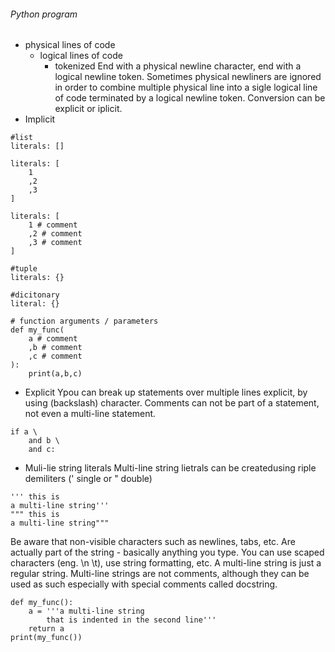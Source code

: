 ###### Python program
- physical lines of code
    - logical lines of code
        - tokenized
End with a physical newline character, end with a logical newline token.
Sometimes physical newliners are ignored in order to combine multiple physical line into a sigle logical line of code terminated by a logical newline token. Conversion can be explicit or iplicit.
- Implicit
```
#list 
literals: []

literals: [
    1
    ,2
    ,3
]

literals: [
    1 # comment
    ,2 # comment
    ,3 # comment
]

#tuple 
literals: {}

#dicitonary 
literal: {}

# function arguments / parameters
def my_func(
    a # comment
    ,b # comment
    ,c # comment 
):
    print(a,b,c)
```
- Explicit
Ypou can break up statements over multiple lines explicit, by using \(backslash) character. Comments can not be part of a statement, not even a multi-line statement.
```
if a \
    and b \
    and c:
```
- Muli-lie string literals
Multi-line string lietrals can be createdusing riple demiliters (' single or " double)
```
''' this is 
a multi-line string'''
""" this is 
a multi-line string"""
```
Be aware that non-visible characters such as newlines, tabs, etc. Are actually part of the string - basically anything you type. You can use scaped characters (eng. \n \t), use string formatting, etc.
A multi-line string is just a regular string.
Multi-line strings are not comments, although they can be used as such especially with special comments called docstring.
```
def my_func():
    a = '''a multi-line string
        that is indented in the second line'''
    return a
print(my_func())
